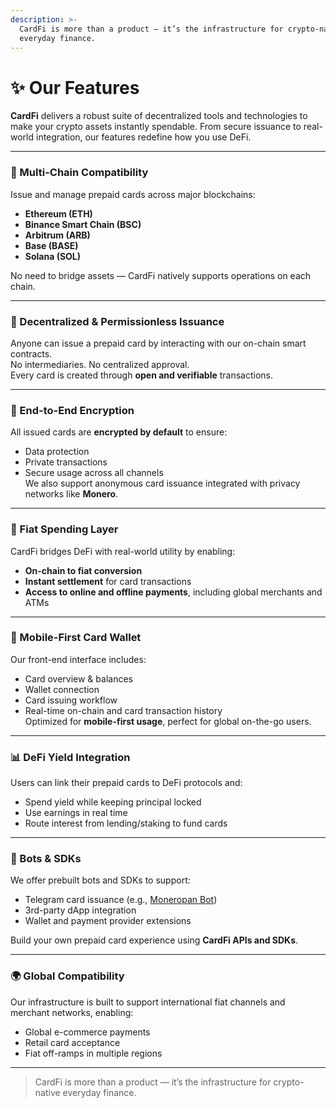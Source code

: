 ```yaml
---
description: >-
  CardFi is more than a product — it’s the infrastructure for crypto-native
  everyday finance.
---
```


# ✨ Our Features

**CardFi** delivers a robust suite of decentralized tools and technologies to make your crypto assets instantly spendable. From secure issuance to real-world integration, our features redefine how you use DeFi.

***

### 🔗 Multi-Chain Compatibility

Issue and manage prepaid cards across major blockchains:

* **Ethereum (ETH)**
* **Binance Smart Chain (BSC)**
* **Arbitrum (ARB)**
* **Base (BASE)**
* **Solana (SOL)**

No need to bridge assets — CardFi natively supports operations on each chain.

***

### 🏦 Decentralized & Permissionless Issuance

Anyone can issue a prepaid card by interacting with our on-chain smart contracts.\
No intermediaries. No centralized approval.\
Every card is created through **open and verifiable** transactions.

***

### 🔐 End-to-End Encryption

All issued cards are **encrypted by default** to ensure:

* Data protection
* Private transactions
* Secure usage across all channels\
  We also support anonymous card issuance integrated with privacy networks like **Monero**.

***

### 💸 Fiat Spending Layer

CardFi bridges DeFi with real-world utility by enabling:

* **On-chain to fiat conversion**
* **Instant settlement** for card transactions
* **Access to online and offline payments**, including global merchants and ATMs

***

### 📱 Mobile-First Card Wallet

Our front-end interface includes:

* Card overview & balances
* Wallet connection
* Card issuing workflow
* Real-time on-chain and card transaction history\
  Optimized for **mobile-first usage**, perfect for global on-the-go users.

***

### 📊 DeFi Yield Integration

Users can link their prepaid cards to DeFi protocols and:

* Spend yield while keeping principal locked
* Use earnings in real time
* Route interest from lending/staking to fund cards

***

### 🤖 Bots & SDKs

We offer prebuilt bots and SDKs to support:

* Telegram card issuance (e.g., [Moneropan Bot](http://t.me/moneropan_bot))
* 3rd-party dApp integration
* Wallet and payment provider extensions

Build your own prepaid card experience using **CardFi APIs and SDKs**.

***

### 🌍 Global Compatibility

Our infrastructure is built to support international fiat channels and merchant networks, enabling:

* Global e-commerce payments
* Retail card acceptance
* Fiat off-ramps in multiple regions

***

> CardFi is more than a product — it’s the infrastructure for crypto-native everyday finance.
